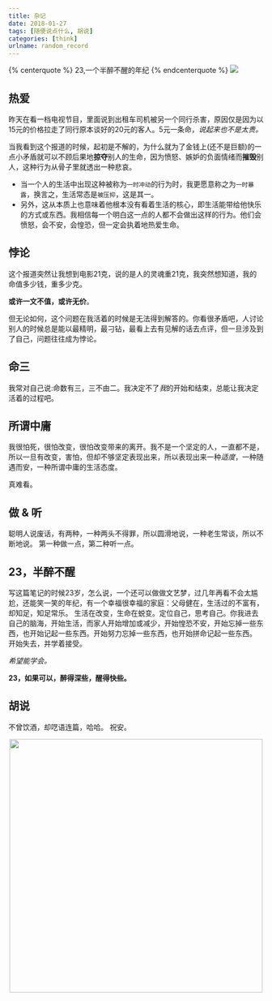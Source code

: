 ```yaml
---
title: 杂记
date: 2018-01-27
tags: [随便说点什么, 胡说]
categories: [think]
urlname: random_record
---
```

{% centerquote %} 23,一个半醉不醒的年纪 {% endcenterquote %}
![](https://image-1251774567.cosgz.myqcloud.com/2018-01-27-124965.jpg)

<!--more-->

## 热爱

昨天在看一档电视节目，里面说到出租车司机被另一个同行杀害，原因仅是因为以15元的价格拉走了同行原本谈好的20元的客人。5元一条命，*说起来也不是太贵。*

当我看到这个报道的时候，起初是不解的，为什么就为了金钱上(还不是巨额)的一点小矛盾就可以不顾后果地**掠夺**别人的生命，因为愤怒、嫉妒的负面情绪而**摧毁**别人，这种行为从骨子里就透出一种悲哀。


* 当一个人的生活中出现这种被称为`一时冲动`的行为时，我更愿意称之为`一时暴露`，换言之，生活常态是`被压抑`，这是其一。
* 另外，这从本质上也意味着他根本没有看着生活的核心，即生活能带给他快乐的方式或东西。我相信每一个明白这一点的人都不会做出这样的行为。他们会愤怒，会不安，会惶恐，但一定会执着地热爱生命。

## 悖论

这个报道突然让我想到电影21克，说的是人的灵魂重21克，我突然想知道，我的命值多少钱，重多少克。

**或许一文不值，或许无价**。

但无论如何，这个问题在我活着的时候是无法得到解答的。你看很矛盾吧，人讨论别人的时候总是能以最精明，最刁钻，最看上去有见解的话去点评，但一旦涉及到了自己，问题往往成为悖论。

## 命三

我常对自己说:命数有三，三不由二。我决定不了*我*的开始和结束，总能让我决定活着的过程吧。

## 所谓中庸

我很怕死，很怕改变，很怕改变带来的离开。我不是一个坚定的人，一直都不是，所以一旦有改变，害怕，但却不够坚定表现出来，所以表现出来一种*适度*，一种随遇而安，一种所谓中庸的生活态度。

真难看。

## 做 & 听

聪明人说废话，有两种，一种两头不得罪，所以圆滑地说，一种老生常谈，所以不断地说。
第一种做一点，第二种听一点。

## 23，半醉不醒

写这篇笔记的时候23岁，怎么说，一个还可以做做文艺梦，过几年再看不会太尴尬，还能笑一笑的年纪，有一个幸福很幸福的家庭：父母健在，生活过的不富有，却知足，知足常乐。
生活在改变，生命在蜕变。定位自己，思考自己。你我进去自己的脑海，开始生活，而家人开始增加或减少，开始惶恐不安，开始忘掉一些东西，也开始记起一些东西。开始努力忘掉一些东西，也开始拼命记起一些东西。
开始失去，并学着接受。

*希望能学会。*

**23，如果可以，醉得深些，醒得快些。**

## 胡说

不曾饮酒，却呓语连篇，哈哈。
祝安。

<p><img src="https://image-1251774567.cosgz.myqcloud.com/2018-01-27-124966.jpg" alt="" class="mw_img_center" style="width:500px;display: block; clear:both; margin: 0 auto;"/></p>





